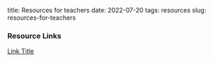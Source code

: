 title: Resources for teachers
date: 2022-07-20
tags: resources
slug: resources-for-teachers

### Resource Links

[Link Title](http://path/to/url.html)
